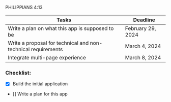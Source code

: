 PHILIPPIANS 4:13 

| Tasks                                                               | Deadline                |
| -----------                                                         | -----------             |
| Write a plan on what this app is supposed to be                     | February 29, 2024       | 
| Write a proposal for technical and non-technical requirements       | March 4, 2024           | 
| Integrate multi-page experience                                     | March 8, 2024           | 



### Checklist: 

- [x] Build the initial application 
- [] Write a plan for this app